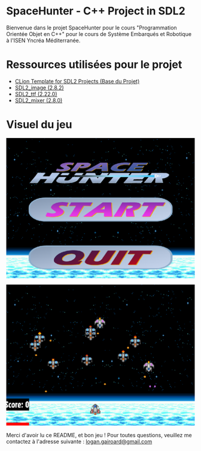 # SpaceHunter - C++ Project in SDL2

Bienvenue dans le projet SpaceHunter pour le cours "Programmation Orientée Objet en C++" pour le cours de Système Embarqués et Robotique
à l'ISEN Yncréa Méditerranée.

# Ressources utilisées pour le projet
- [CLion Template for SDL2 Projects (Base du Projet)](https://github.com/llanillo/clion-cmake-sdl2-template)
- [SDL2_image (2.8.2)](https://github.com/libsdl-org/SDL_image/releases)
- [SDL2_ttf (2.22.0)](https://github.com/libsdl-org/SDL_ttf/releases)
- [SDL2_mixer (2.8.0)](https://github.com/libsdl-org/SDL_mixer/releases)

# Visuel du jeu

![Capture du menu du jeu](./resources/Capture_Menu.png "Un menu dans un style rétro années 90 Sci-Fi")

![Capture du jeu](./resources/Capture_Jeu.png "Un jeu basique avec quelques animations !")

Merci d'avoir lu ce README, et bon jeu ! 
Pour toutes questions, veuillez me contactez à l'adresse suivante : [logan.gairoard@gmail.com](mailto:logan.gairoard@gmail.com)
